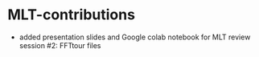# MLT-contributions
 
 * added presentation slides and Google colab notebook for MLT review session #2: FFTtour files
